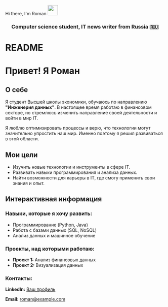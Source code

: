Hi there, I'm Roman </a> 
<img src="https://github.com/blackcater/blackcater/raw/main/images/Hi.gif" height="32"/></h1>
<h3 align="center">Computer science student, IT news writer from Russia 🇷🇺</h3>

<h1 align="center"/> <!DOCTYPE html>
<h1 align="center"/> <html lang="ru">
<head>
    <meta charset="UTF-8">
    <meta name="viewport" content="width=device-width, initial-scale=1.0">
    <h1>README</h1>
<!--     <style>
        body {
            font-family: Arial, sans-serif;
            line-height: 1.6;
            margin: 20px;
        }
        h1, h2, h3 {
            text-align: center;
        }
        ul {
            list-style-type: none;
            padding: 0;
        }
        .contact {
            text-align: center;
            margin-top: 20px;
        }
    </style> -->
</head>
<body>

<h1>Привет! Я Роман</h1>

<h2>О себе</h2>
<p>Я студент Высшей школы экономики, обучаюсь по направлению <strong>"Инженерия данных"</strong>. В настоящее время работаю в финансовом секторе, но стремлюсь изменить направление своей деятельности и войти в мир IT.</p>
<p>Я люблю оптимизировать процессы и верю, что технологии могут значительно упростить наш мир. Именно поэтому я решил развиваться в этой области.</p>

<h2>Мои цели</h2>
<ul>
    <li>Изучить новые технологии и инструменты в сфере IT.</li>
    <li>Развивать навыки программирования и анализа данных.</li>
    <li>Найти возможности для карьеры в IT, где смогу применить свои знания и опыт.</li>
</ul>

<h2>Интерактивная информация</h2>
<h3>Навыки, которые я хочу развить:</h3>
<ul>
    <li>Программирование (Python, Java)</li>
    <li>Работа с базами данных (SQL, NoSQL)</li>
    <li>Анализ данных и машинное обучение</li>
</ul>

<h3>Проекты, над которыми работаю:</h3>
<ul>
    <li><strong>Проект 1:</strong> Анализ финансовых данных</li>
    <li><strong>Проект 2:</strong> Визуализация данных</li>
</ul>

<div class="contact">
    <h3>Контакты:</h3>
    <p><strong>LinkedIn:</strong> <a href="#">Ваш профиль</a></p>
    <p><strong>Email:</strong> <a href="mailto:roman@example.com">roman@example.com</a></p>
</div>

</body>
</html>
